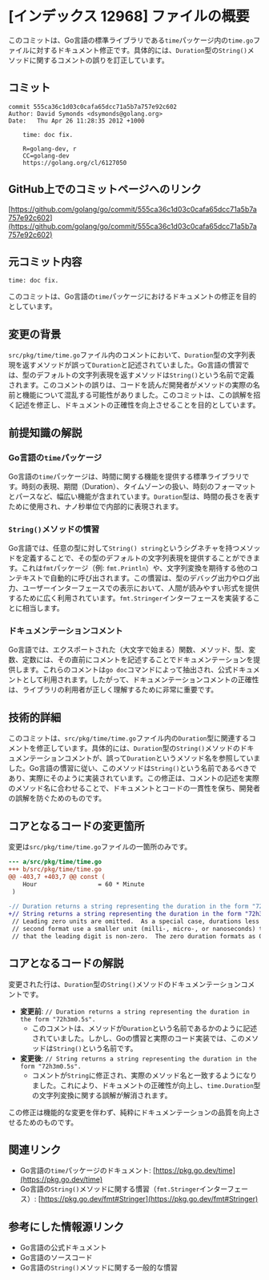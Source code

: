 # [インデックス 12968] ファイルの概要

このコミットは、Go言語の標準ライブラリである`time`パッケージ内の`time.go`ファイルに対するドキュメント修正です。具体的には、`Duration`型の`String()`メソッドに関するコメントの誤りを訂正しています。

## コミット

```
commit 555ca36c1d03c0cafa65dcc71a5b7a757e92c602
Author: David Symonds <dsymonds@golang.org>
Date:   Thu Apr 26 11:28:35 2012 +1000

    time: doc fix.
    
    R=golang-dev, r
    CC=golang-dev
    https://golang.org/cl/6127050
```

## GitHub上でのコミットページへのリンク

[https://github.com/golang/go/commit/555ca36c1d03c0cafa65dcc71a5b7a757e92c602](https://github.com/golang/go/commit/555ca36c1d03c0cafa65dcc71a5b7a757e92c602)

## 元コミット内容

`time: doc fix.`

このコミットは、Go言語の`time`パッケージにおけるドキュメントの修正を目的としています。

## 変更の背景

`src/pkg/time/time.go`ファイル内のコメントにおいて、`Duration`型の文字列表現を返すメソッドが誤って`Duration`と記述されていました。Go言語の慣習では、型のデフォルトの文字列表現を返すメソッドは`String()`という名前で定義されます。このコメントの誤りは、コードを読んだ開発者がメソッドの実際の名前と機能について混乱する可能性がありました。このコミットは、この誤解を招く記述を修正し、ドキュメントの正確性を向上させることを目的としています。

## 前提知識の解説

### Go言語の`time`パッケージ

Go言語の`time`パッケージは、時間に関する機能を提供する標準ライブラリです。時刻の表現、期間（Duration）、タイムゾーンの扱い、時刻のフォーマットとパースなど、幅広い機能が含まれています。`Duration`型は、時間の長さを表すために使用され、ナノ秒単位で内部的に表現されます。

### `String()`メソッドの慣習

Go言語では、任意の型に対して`String() string`というシグネチャを持つメソッドを定義することで、その型のデフォルトの文字列表現を提供することができます。これは`fmt`パッケージ（例: `fmt.Println`）や、文字列変換を期待する他のコンテキストで自動的に呼び出されます。この慣習は、型のデバッグ出力やログ出力、ユーザーインターフェースでの表示において、人間が読みやすい形式を提供するために広く利用されています。`fmt.Stringer`インターフェースを実装することに相当します。

### ドキュメンテーションコメント

Go言語では、エクスポートされた（大文字で始まる）関数、メソッド、型、変数、定数には、その直前にコメントを記述することでドキュメンテーションを提供します。これらのコメントは`go doc`コマンドによって抽出され、公式ドキュメントとして利用されます。したがって、ドキュメンテーションコメントの正確性は、ライブラリの利用者が正しく理解するために非常に重要です。

## 技術的詳細

このコミットは、`src/pkg/time/time.go`ファイル内の`Duration`型に関連するコメントを修正しています。具体的には、`Duration`型の`String()`メソッドのドキュメンテーションコメントが、誤って`Duration`というメソッド名を参照していました。Go言語の慣習に従い、このメソッドは`String()`という名前であるべきであり、実際にそのように実装されています。この修正は、コメントの記述を実際のメソッド名に合わせることで、ドキュメントとコードの一貫性を保ち、開発者の誤解を防ぐためのものです。

## コアとなるコードの変更箇所

変更は`src/pkg/time/time.go`ファイルの一箇所のみです。

```diff
--- a/src/pkg/time/time.go
+++ b/src/pkg/time/time.go
@@ -403,7 +403,7 @@ const (
 	Hour                 = 60 * Minute
 )
 
-// Duration returns a string representing the duration in the form "72h3m0.5s".
+// String returns a string representing the duration in the form "72h3m0.5s".
 // Leading zero units are omitted.  As a special case, durations less than one
 // second format use a smaller unit (milli-, micro-, or nanoseconds) to ensure
 // that the leading digit is non-zero.  The zero duration formats as 0,
```

## コアとなるコードの解説

変更された行は、`Duration`型の`String()`メソッドのドキュメンテーションコメントです。

*   **変更前**: `// Duration returns a string representing the duration in the form "72h3m0.5s".`
    *   このコメントは、メソッドが`Duration`という名前であるかのように記述されていました。しかし、Goの慣習と実際のコード実装では、このメソッドは`String()`という名前です。
*   **変更後**: `// String returns a string representing the duration in the form "72h3m0.5s".`
    *   コメントが`String`に修正され、実際のメソッド名と一致するようになりました。これにより、ドキュメントの正確性が向上し、`time.Duration`型の文字列変換に関する誤解が解消されます。

この修正は機能的な変更を伴わず、純粋にドキュメンテーションの品質を向上させるためのものです。

## 関連リンク

*   Go言語の`time`パッケージのドキュメント: [https://pkg.go.dev/time](https://pkg.go.dev/time)
*   Go言語の`String()`メソッドに関する慣習（`fmt.Stringer`インターフェース）: [https://pkg.go.dev/fmt#Stringer](https://pkg.go.dev/fmt#Stringer)

## 参考にした情報源リンク

*   Go言語の公式ドキュメント
*   Go言語のソースコード
*   Go言語の`String()`メソッドに関する一般的な慣習
